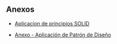 ## Anexos

- [Aplicacion de principios SOLID](https://docs.google.com/document/d/1zeelIHfmskIxSxsT9_QFaSmKfmaeu9FX/edit?usp=sharing&ouid=109807518589464437920&rtpof=true&sd=true)

- [Anexo - Aplicación de Patrón de Diseño ](PatronDeDiseño.md)